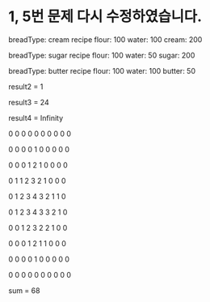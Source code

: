 # 1, 5번 문제 다시 수정하였습니다.

breadType: cream
recipe
flour: 100
water: 100
cream: 200

breadType: sugar
recipe
flour: 100
water: 50
sugar: 200

breadType: butter
recipe
flour: 100
water: 100
butter: 50


result2 = 1

result3 = 24

result4 = Infinity

0 0 0 0 0 0 0 0 0 0 

0 0 0 0 1 0 0 0 0 0 

0 0 0 1 2 1 0 0 0 0 

0 1 1 2 3 2 1 0 0 0 

0 1 2 3 4 3 2 1 1 0 

0 1 2 3 4 3 3 2 1 0 

0 0 1 2 3 2 2 1 0 0 

0 0 0 1 2 1 1 0 0 0 

0 0 0 0 1 0 0 0 0 0 

0 0 0 0 0 0 0 0 0 0 

sum = 68
